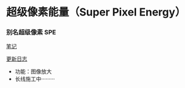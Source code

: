 # 超级像素能量（Super Pixel Energy）

### 别名超级像素 SPE

[笔记](https://github.com/shencang/SuperPixelEnergy/blob/master/notes.md)

[更新日志](https://github.com/shencang/SuperPixelEnergy/blob/master/update.md)

* 功能：图像放大
* 长线施工中·········